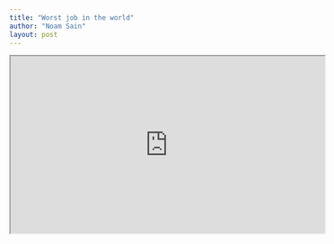 ```yaml
---
title: "Worst job in the world"
author: "Noam Sain"
layout: post
---
```


<iframe width="560" height="315" src="https://www.youtube.com/embed/SQNCsQqjuGw" title="Worst Job Ever"></iframe>
